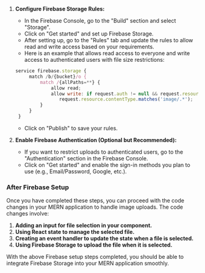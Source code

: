 1. **Configure Firebase Storage Rules:**
   * In the Firebase Console, go to the "Build" section and select "Storage".
   * Click on "Get started" and set up Firebase Storage.
   * After setting up, go to the "Rules" tab and update the rules to allow read and write access based on your requirements.
   * Here is an example that allows read access to everyone and write access to authenticated users with file size restrictions:
   
   ```javascript
   service firebase.storage {
        match /b/{bucket}/o {
            match /{allPaths=**} {
                allow read;
                allow write: if request.auth != null && request.resource.size < 2 * 1024 * 1024 &&
                   request.resource.contentType.matches('image/.*');
            }
        }
    }
   ```
   * Click on "Publish" to save your rules.
2. **Enable Firebase Authentication (Optional but Recommended):**
   * If you want to restrict uploads to authenticated users, go to the "Authentication" section in the Firebase Console.
   * Click on "Get started" and enable the sign-in methods you plan to use (e.g., Email/Password, Google, etc.).

### After Firebase Setup

Once you have completed these steps, you can proceed with the code changes in your MERN application to handle image uploads. The code changes involve:

1. **Adding an input for file selection in your component.**
2. **Using React state to manage the selected file.**
3. **Creating an event handler to update the state when a file is selected.**
4. **Using Firebase Storage to upload the file when it is selected.**

With the above Firebase setup steps completed, you should be able to integrate Firebase Storage into your MERN application smoothly.
